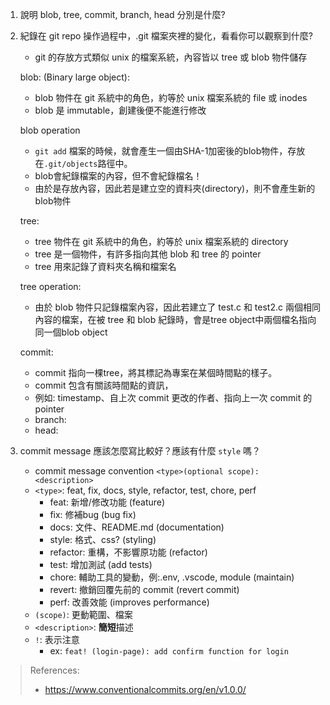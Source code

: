 1. 說明 blob, tree, commit, branch, head 分別是什麼?
2. 紀錄在 git repo 操作過程中，.git 檔案夾裡的變化，看看你可以觀察到什麼?
   - git 的存放方式類似 unix 的檔案系統，內容皆以 tree 或 blob 物件儲存
    
    blob: (Binary large object):
     - blob 物件在 git 系統中的角色，約等於 unix 檔案系統的 file 或 inodes
     - blob 是 immutable，創建後便不能進行修改
     
    blob operation
     - `git add` 檔案的時候，就會產生一個由SHA-1加密後的blob物件，存放在`.git/objects`路徑中。
     - blob會紀錄檔案的內容，但不會紀錄檔名！
     - 由於是存放內容，因此若是建立空的資料夾(directory)，則不會產生新的blob物件
 
    tree: 
     - tree 物件在 git 系統中的角色，約等於 unix 檔案系統的 directory
     - tree 是一個物件，有許多指向其他 blob 和 tree 的 pointer
     - tree 用來記錄了資料夾名稱和檔案名
     
    tree operation:
     - 由於 blob 物件只記錄檔案內容，因此若建立了 test.c 和 test2.c 兩個相同內容的檔案，在被 tree 和 blob 紀錄時，會是tree object中兩個檔名指向同一個blob object

    commit: 
     - commit 指向一棵tree，將其標記為專案在某個時間點的樣子。
     - commit 包含有關該時間點的資訊，
     - 例如: timestamp、自上次 commit 更改的作者、指向上一次 commit 的 pointer
   - branch: 
   - head: 
 


3. commit message 應該怎麼寫比較好？應該有什麼 `style` 嗎？
    - commit message convention
    `<type>(optional scope): <description>`
    - `<type>`: feat, fix, docs, style, refactor, test, chore, perf
      - feat: 新增/修改功能 (feature)
      - fix: 修補bug (bug fix)
      - docs: 文件、README.md (documentation)
      - style: 格式、css? (styling)
      - refactor: 重構，不影響原功能 (refactor)
      - test: 增加測試 (add tests)
      - chore: 輔助工具的變動，例:.env, .vscode, module (maintain)
      - revert: 撤銷回覆先前的 commit (revert commit)
      - perf: 改善效能 (improves performance)
    - `(scope)`: 更動範圍、檔案
    - `<description>`: **簡短**描述
    - `!`: 表示注意
      - ex: `feat! (login-page): add confirm function for login`

> References:
> - https://www.conventionalcommits.org/en/v1.0.0/